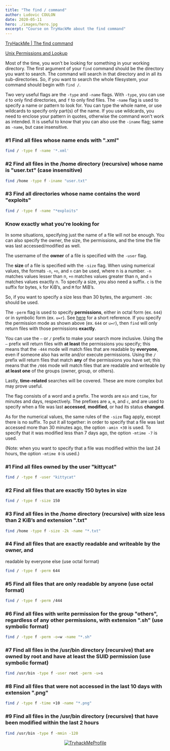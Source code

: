 ```yaml
---
title: "The find / command"
author: Ludovic COULON
date: 2020-05-11
hero: ./images/hero.jpg
excerpt: "Course on TryHackMe about the find command"
---
```


[TryHackMe | The find command](https://tryhackme.com/room/thefindcommand)

[Unix Permissions and Lookup](http://permissions-calculator.org/)

Most of the time, you won’t be looking for something in your working directory. The first argument of your `find` command should be the directory you want to search. The command will search in that directory and in all its sub-directories. So, if you want to search the whole filesystem, your command should begin with `find /`.

Two very useful flags are the `-type` and `-name` flags. With `-type`, you can use `d` to only
find directories, and `f` to only find files. The `-name` flag is used to specify a name or pattern to look for. You can type the whole name, or use wildcards to specify only part(s) of the name. If you use
wildcards, you need to enclose your pattern in quotes, otherwise the command won't work as intended. It is useful to know that you can also use the `-iname` flag; same as `-name`,
but case insensitive.

### #1 Find all files whose name ends with ".xml"

```bash
find / -type f -name '*.xml'
```

### #2 Find all files in the /home directory (recursive) whose name is "user.txt" (case insensitive)

```bash
find /home -type f -iname "user.txt"
```

### #3 Find all directories whose name contains the word "exploits"

```bash
find / -type f -name "*exploits"
```

### Know exactly what you're looking for

In some situations, specifying just the name of a file will not be enough. You can also specify the owner, the size, the permissions, and the time the file was last accessed/modified as well.

The username of the **owner** of a file is specified with the `-user` flag.

The **size** of a file is specified with the `-size` flag. When using numerical values, the formats `-n`, `+n`, and `n` can be used, where n is a number. `-n` matches values lesser than n, `+n` matches values greater than n, and `n` matches values exactly n. To specify a size, you also need a suffix. `c` is the suffix for bytes, `k` for KiB’s, and `M` for MiB’s.

So, if you want to specify a size less than 30 bytes, the argument `-30c` should be used.

The `-perm` flag is used to specify **permissions**, either in octal form (ex. `644`) or in symbolic form (ex. `u=r`). See [here](https://www.oreilly.com/library/view/linux-pocket-guide/9780596806347/re44.html) for a short reference. If you specify the permission mode as shown above (ex. `644` or `u=r`), then `find` will only return files with those permissions **exactly**.

You can use the `–` or `/` prefix to make your search more inclusive. Using the `–` prefix will return files with **at least** the permissions you specify; this means that the `-444` mode will match files that are readable by **everyone**, even if someone also has write and/or execute permissions. Using the `/` prefix will return files that match **any** of the permissions you have set; this means that the `/666` mode will match files that are readable and writeable by **at least one** of the groups (owner, group,
or others).

Lastly, **time-related** searches will be covered. These are more complex but may prove useful.

The flag consists of a word and a prefix. The words are `min` and `time`, for minutes and days,
respectively. The prefixes are `a`, `m`, and `c`, and are used to specify when a file was last **accessed**, **modified**, or had its status **changed**.

As for the numerical values, the same rules of the `-size` flag apply, except there is no suffix. To put it all together: in order to specify that a file was last accessed more than 30 minutes ago, the option `-amin +30` is used. To specify that it was modified less than 7 days ago, the option `-mtime -7` is used.

(Note: when you want to specify that a file was modified within the last 24 hours, the option `-mtime 0` is used.)

### #1 Find all files owned by the user "kittycat"

```bash
find / -type f -user "kittycat"
```

### #2 Find all files that are exactly 150 bytes in size

```bash
find / -type f -size 150
```

### #3 Find all files in the /home directory (recursive) with size less than 2 KiB’s and extension ".txt"

```bash
find /home -type f -size -2k -name "*.txt"
```

### #4 Find all files that are exactly readable and writeable by the owner, and

readable by everyone else (use octal format)

```bash
find / -type f -perm 644
```

### #5 Find all files that are **only** readable by anyone (use octal format)

```bash
find / -type f -perm /444
```

### #6 Find all files with write permission for the group "others", regardless of any other permissions, with extension ".sh" (use symbolic format)

```bash
find / -type f -perm -o=w -name "*.sh"
```

### #7 Find all files in the /usr/bin directory (recursive) that are owned by root and have at least the SUID permission (use symbolic format)

```bash
find /usr/bin -type f -user root -perm -u=s
```

### #8 Find all files that were not accessed in the last 10 days with extension ".png"

```bash
find / -type f -time +10 -name "*.png"
```

### #9 Find all files in the /usr/bin directory (recursive) that have been modified within the last 2 hours

```bash
find /usr/bin -type f -mmin -120
```

<center>
  <a href="https://tryhackme.com/p/boperXD" target="_blank">
    <img src="https://tryhackme-badges.s3.amazonaws.com/boperXD.png" alt="TryhackMeProfile" />
  </a>
</center>
